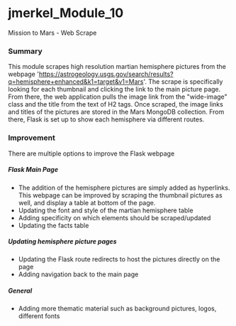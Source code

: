 # jmerkel_Module_10
Mission to Mars - Web Scrape

### Summary
This module scrapes high resolution martian hemisphere pictures from the webpage 'https://astrogeology.usgs.gov/search/results?q=hemisphere+enhanced&k1=target&v1=Mars'. The scrape is specifically looking for each thumbnail and clicking the link to the main picture page. From there, the web application pulls the image link from the "wide-image" class and the title from the text of H2 tags. Once scraped, the image links and titles of the pictures are stored in the Mars MongoDB collection. From there, Flask is set up to show each hemisphere via different routes.


### Improvement
There are multiple options to improve the Flask webpage

##### Flask Main Page
- The addition of the hemisphere pictures are simply added as hyperlinks. This webpage can be improved by scraping the thumbnail pictures as well, and display a table at bottom of the page.
- Updating the font and style of the martian hemisphere table
- Adding specificity on which elements should be scraped/updated
- Updating the facts table

##### Updating hemisphere picture pages
- Updating the Flask route redirects to host the pictures directly on the page
- Adding navigation back to the main page

##### General
- Adding more thematic material such as background pictures, logos, different fonts
